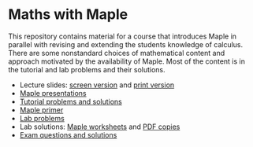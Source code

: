 # Maths with Maple

This repository contains material for a course that introduces Maple in
parallel with revising and extending the students knowledge of calculus.
There are some nonstandard choices of mathematical content and approach 
motivated by the availability of Maple.  Most of the content is in the
tutorial and lab problems and their solutions.

* Lecture slides: [screen version](lectures/all_lectures.pdf) and [print version](lectures/all_handouts.pdf)
* [Maple presentations](presentations)
* [Tutorial problems and solutions](tutorials/all_probs.pdf)
* [Maple primer](labs/primer.pdf)
* [Lab problems](labs/all_labs)
* Lab solutions: [Maple worksheets](lab_sols) and [PDF copies](lab_sols/pdf)
* [Exam questions and solutions](all_exams/all_exams.pdf)
